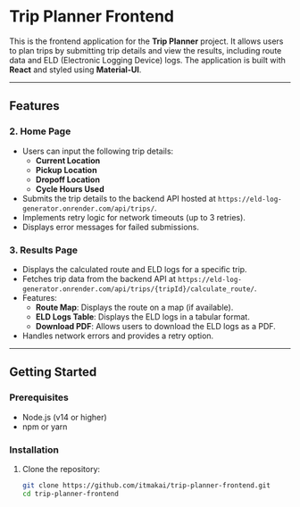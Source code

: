 # **Trip Planner Frontend**

This is the frontend application for the **Trip Planner** project. It allows users to plan trips by submitting trip details and view the results, including route data and ELD (Electronic Logging Device) logs. The application is built with **React** and styled using **Material-UI**.

---

## **Features**

### **2. Home Page**
- Users can input the following trip details:
  - **Current Location**
  - **Pickup Location**
  - **Dropoff Location**
  - **Cycle Hours Used**
- Submits the trip details to the backend API hosted at `https://eld-log-generator.onrender.com/api/trips/`.
- Implements retry logic for network timeouts (up to 3 retries).
- Displays error messages for failed submissions.

### **3. Results Page**
- Displays the calculated route and ELD logs for a specific trip.
- Fetches trip data from the backend API at `https://eld-log-generator.onrender.com/api/trips/{tripId}/calculate_route/`.
- Features:
  - **Route Map**: Displays the route on a map (if available).
  - **ELD Logs Table**: Displays the ELD logs in a tabular format.
  - **Download PDF**: Allows users to download the ELD logs as a PDF.
- Handles network errors and provides a retry option.

---

## **Getting Started**

### **Prerequisites**
- Node.js (v14 or higher)
- npm or yarn

### **Installation**
1. Clone the repository:
   ```bash
   git clone https://github.com/itmakai/trip-planner-frontend.git
   cd trip-planner-frontend